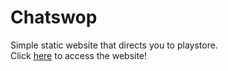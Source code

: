 <h1>Chatswop</h1>
Simple static website that directs you to playstore.<br>
Click <a href=www.chatswop.com>here</a> to access the website!
